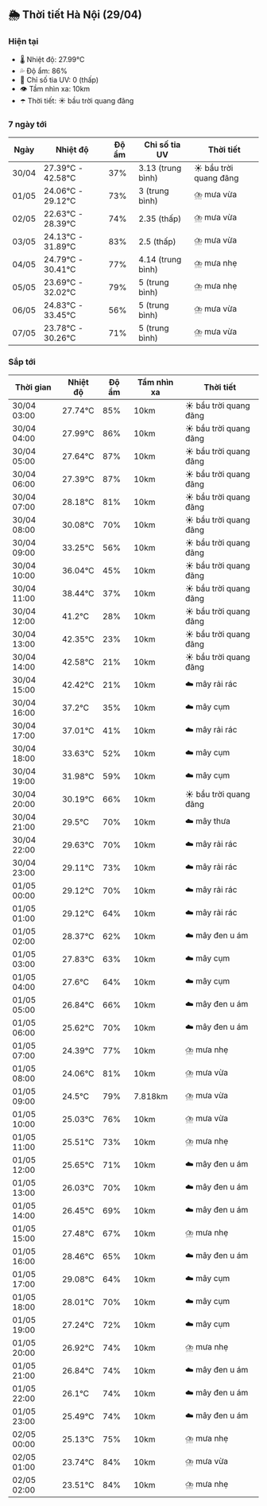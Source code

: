 ## 🌦️ Thời tiết Hà Nội (29/04)

### Hiện tại

- 🌡️ Nhiệt độ: 27.99℃
- 💦 Độ ẩm: 86%
- 🌟 Chỉ số tia UV: 0 (thấp)
- 👁️ Tầm nhìn xa: 10km
- ☂️ Thời tiết: ☀️ bầu trời quang đãng

### 7 ngày tới

| Ngày | Nhiệt độ | Độ ẩm | Chỉ số tia UV | Thời tiết |
| --- | --- | --- | --- | --- |
| 30/04 | 27.39℃ - 42.58℃ | 37% | 3.13 (trung bình) | ☀️ bầu trời quang đãng |
| 01/05 | 24.06℃ - 29.12℃ | 73% | 3 (trung bình) | ⛈️ mưa vừa |
| 02/05 | 22.63℃ - 28.39℃ | 74% | 2.35 (thấp) | ⛈️ mưa vừa |
| 03/05 | 24.13℃ - 31.89℃ | 83% | 2.5 (thấp) | ⛈️ mưa vừa |
| 04/05 | 24.79℃ - 30.41℃ | 77% | 4.14 (trung bình) | ⛈️ mưa nhẹ |
| 05/05 | 23.69℃ - 32.02℃ | 79% | 5 (trung bình) | ⛈️ mưa nhẹ |
| 06/05 | 24.83℃ - 33.45℃ | 56% | 5 (trung bình) | ⛈️ mưa vừa |
| 07/05 | 23.78℃ - 30.26℃ | 71% | 5 (trung bình) | ⛈️ mưa vừa |

### Sắp tới

| Thời gian | Nhiệt độ | Độ ẩm | Tầm nhìn xa | Thời tiết |
| --- | --- | --- | --- | --- |
| 30/04 03:00 | 27.74℃ | 85% | 10km | ☀️ bầu trời quang đãng |
| 30/04 04:00 | 27.99℃ | 86% | 10km | ☀️ bầu trời quang đãng |
| 30/04 05:00 | 27.64℃ | 87% | 10km | ☀️ bầu trời quang đãng |
| 30/04 06:00 | 27.39℃ | 87% | 10km | ☀️ bầu trời quang đãng |
| 30/04 07:00 | 28.18℃ | 81% | 10km | ☀️ bầu trời quang đãng |
| 30/04 08:00 | 30.08℃ | 70% | 10km | ☀️ bầu trời quang đãng |
| 30/04 09:00 | 33.25℃ | 56% | 10km | ☀️ bầu trời quang đãng |
| 30/04 10:00 | 36.04℃ | 45% | 10km | ☀️ bầu trời quang đãng |
| 30/04 11:00 | 38.44℃ | 37% | 10km | ☀️ bầu trời quang đãng |
| 30/04 12:00 | 41.2℃ | 28% | 10km | ☀️ bầu trời quang đãng |
| 30/04 13:00 | 42.35℃ | 23% | 10km | ☀️ bầu trời quang đãng |
| 30/04 14:00 | 42.58℃ | 21% | 10km | ☀️ bầu trời quang đãng |
| 30/04 15:00 | 42.42℃ | 21% | 10km | ☁️ mây rải rác |
| 30/04 16:00 | 37.2℃ | 35% | 10km | ☁️ mây cụm |
| 30/04 17:00 | 37.01℃ | 41% | 10km | ☁️ mây rải rác |
| 30/04 18:00 | 33.63℃ | 52% | 10km | ☁️ mây cụm |
| 30/04 19:00 | 31.98℃ | 59% | 10km | ☁️ mây cụm |
| 30/04 20:00 | 30.19℃ | 66% | 10km | ☀️ bầu trời quang đãng |
| 30/04 21:00 | 29.5℃ | 70% | 10km | ☁️ mây thưa |
| 30/04 22:00 | 29.63℃ | 70% | 10km | ☁️ mây rải rác |
| 30/04 23:00 | 29.11℃ | 73% | 10km | ☁️ mây rải rác |
| 01/05 00:00 | 29.12℃ | 70% | 10km | ☁️ mây rải rác |
| 01/05 01:00 | 29.12℃ | 64% | 10km | ☁️ mây rải rác |
| 01/05 02:00 | 28.37℃ | 62% | 10km | ☁️ mây đen u ám |
| 01/05 03:00 | 27.83℃ | 63% | 10km | ☁️ mây cụm |
| 01/05 04:00 | 27.6℃ | 64% | 10km | ☁️ mây cụm |
| 01/05 05:00 | 26.84℃ | 66% | 10km | ☁️ mây đen u ám |
| 01/05 06:00 | 25.62℃ | 70% | 10km | ☁️ mây đen u ám |
| 01/05 07:00 | 24.39℃ | 77% | 10km | ⛈️ mưa nhẹ |
| 01/05 08:00 | 24.06℃ | 81% | 10km | ⛈️ mưa vừa |
| 01/05 09:00 | 24.5℃ | 79% | 7.818km | ⛈️ mưa vừa |
| 01/05 10:00 | 25.03℃ | 76% | 10km | ⛈️ mưa vừa |
| 01/05 11:00 | 25.51℃ | 73% | 10km | ⛈️ mưa nhẹ |
| 01/05 12:00 | 25.65℃ | 71% | 10km | ☁️ mây đen u ám |
| 01/05 13:00 | 26.03℃ | 70% | 10km | ☁️ mây đen u ám |
| 01/05 14:00 | 26.45℃ | 69% | 10km | ☁️ mây đen u ám |
| 01/05 15:00 | 27.48℃ | 67% | 10km | ⛈️ mưa nhẹ |
| 01/05 16:00 | 28.46℃ | 65% | 10km | ☁️ mây đen u ám |
| 01/05 17:00 | 29.08℃ | 64% | 10km | ☁️ mây cụm |
| 01/05 18:00 | 28.01℃ | 70% | 10km | ☁️ mây cụm |
| 01/05 19:00 | 27.24℃ | 72% | 10km | ☁️ mây cụm |
| 01/05 20:00 | 26.92℃ | 74% | 10km | ⛈️ mưa nhẹ |
| 01/05 21:00 | 26.84℃ | 74% | 10km | ☁️ mây đen u ám |
| 01/05 22:00 | 26.1℃ | 74% | 10km | ☁️ mây đen u ám |
| 01/05 23:00 | 25.49℃ | 74% | 10km | ☁️ mây đen u ám |
| 02/05 00:00 | 25.13℃ | 75% | 10km | ⛈️ mưa nhẹ |
| 02/05 01:00 | 23.74℃ | 84% | 10km | ⛈️ mưa vừa |
| 02/05 02:00 | 23.51℃ | 84% | 10km | ⛈️ mưa nhẹ |
